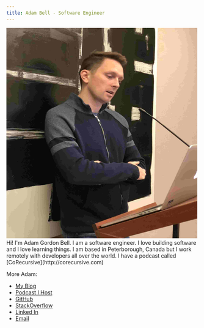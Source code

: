 ```yaml
---
title: Adam Bell - Software Engineer
---
```

<div class="row">
<div class="col-md-6">
<img src="./images/profiles/IMG_1177_web.jpg" height="550px" width="500px" alt="Adam Gordon Bell">
</div>
<div class="col-md-6">  
Hi!  I'm Adam Gordon Bell.  I am a software engineer.  I love building software and I love learning things.  I am based in Peterborough, Canada but I work remotely with developers all over the world.  I have a podcast called [CoRecursive](http://corecursive.com)

More Adam:

 * [My Blog](/pages/blog.html)
 * [Podcast I Host](http://corecursive.com)
 * [GitHub](https://github.com/agbell/)
 * [StackOverflow](http://stackoverflow.com/users/135202/adam)
 * [Linked In](https://www.linkedin.com/in/adamgbell)
 * [Email](mailto:agbell@gmail.com)
</div>
</div>
